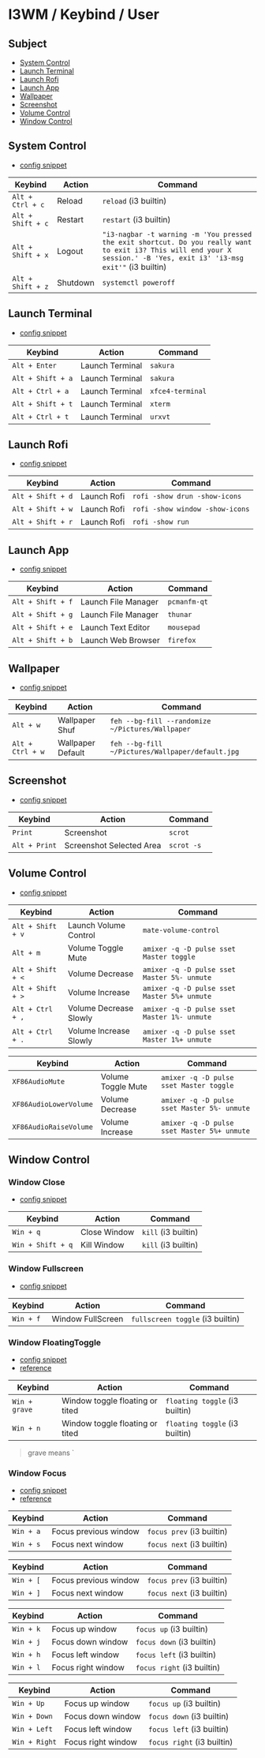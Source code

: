 
# I3WM / Keybind / User


## Subject

* [System Control](#system-control)
* [Launch Terminal](#launch-terminal)
* [Launch Rofi](#launch-rofi)
* [Launch App](#launch-app)
* [Wallpaper](#wallpaper)
* [Screenshot](#screenshot)
* [Volume Control](#volume-control)
* [Window Control](#window-control)


## System Control

* [config snippet](config/i3/gen/i3wm-gen-rc/Section/Subject/System/Keybind/Base.conf)

| Keybind           | Action          | Command         |
| ----------------- | --------------- | --------------- |
| `Alt + Ctrl + c`  | Reload   | `reload` (i3 builtin)  |
| `Alt + Shift + c` | Restart  | `restart` (i3 builtin) |
| `Alt + Shift + x` | Logout   | `"i3-nagbar -t warning -m 'You pressed the exit shortcut. Do you really want to exit i3? This will end your X session.' -B 'Yes, exit i3' 'i3-msg exit'"` (i3 builtin) |
| `Alt + Shift + z` | Shutdown | `systemctl poweroff`   |


## Launch Terminal

* [config snippet](config/i3/gen/i3wm-gen-rc/Section/Subject/Application/Keybind/Terminal.conf)

| Keybind           | Action          | Command          |
| ----------------- | --------------- | ---------------  |
| `Alt + Enter`     | Launch Terminal | `sakura`         |
| `Alt + Shift + a` | Launch Terminal | `sakura`         |
| `Alt + Ctrl + a`  | Launch Terminal | `xfce4-terminal` |
| `Alt + Shift + t` | Launch Terminal | `xterm`          |
| `Alt + Ctrl + t`  | Launch Terminal | `urxvt`          |


## Launch Rofi

* [config snippet](config/i3/gen/i3wm-gen-rc/Section/Subject/Application/Keybind/Rofi.conf)

| Keybind           | Action      | Command                         |
| ----------------- | ----------- | ------------------------------- |
| `Alt + Shift + d` | Launch Rofi | `rofi -show drun -show-icons`   |
| `Alt + Shift + w` | Launch Rofi | `rofi -show window -show-icons` |
| `Alt + Shift + r` | Launch Rofi | `rofi -show run`                |


## Launch App

* [config snippet](config/i3/gen/i3wm-gen-rc/Section/Subject/Application/Keybind/Favorite.conf)

| Keybind           | Action              | Command      |
| ----------------- | ------------------- | ------------ |
| `Alt + Shift + f` | Launch File Manager | `pcmanfm-qt` |
| `Alt + Shift + g` | Launch File Manager | `thunar`     |
| `Alt + Shift + e` | Launch Text Editor  | `mousepad`   |
| `Alt + Shift + b` | Launch Web Browser  | `firefox`    |


## Wallpaper

* [config snippet](config/i3/gen/i3wm-gen-rc/Section/Subject/Wallpaper/Keybind/Base.conf)

| Keybind          | Action            | Command                                          |
| ---------------- | ----------------- | ------------------------------------------------ |
| `Alt + w`        | Wallpaper Shuf    | `feh --bg-fill --randomize ~/Pictures/Wallpaper` |
| `Alt + Ctrl + w` | Wallpaper Default | `feh --bg-fill ~/Pictures/Wallpaper/default.jpg` |


## Screenshot

* [config snippet](config/i3/gen/i3wm-gen-rc/Section/Subject/Screenshot/Keybind/Base.conf)

| Keybind       | Action                   | Command    |
| ------------- | ------------------------ | ---------- |
| `Print`       | Screenshot               | `scrot`    |
| `Alt + Print` | Screenshot Selected Area | `scrot -s` |


## Volume Control

* [config snippet](config/i3/gen/i3wm-gen-rc/Section/Subject/Volume/Keybind/Base.conf)

| Keybind           | Action                 | Command                                     |
| ----------------- | ---------------------- | ------------------------------------------- |
| `Alt + Shift + v` | Launch Volume Control  | `mate-volume-control`                       |
| `Alt + m`         | Volume Toggle Mute     | `amixer -q -D pulse sset Master toggle`     |
| `Alt + Shift + <` | Volume Decrease        | `amixer -q -D pulse sset Master 5%- unmute` |
| `Alt + Shift + >` | Volume Increase        | `amixer -q -D pulse sset Master 5%+ unmute` |
| `Alt + Ctrl + ,`  | Volume Decrease Slowly | `amixer -q -D pulse sset Master 1%- unmute` |
| `Alt + Ctrl + .`  | Volume Increase Slowly | `amixer -q -D pulse sset Master 1%+ unmute` |


| Keybind                | Action                 | Command                                     |
| ---------------------- | ---------------------- | ------------------------------------------- |
| `XF86AudioMute`        | Volume Toggle Mute     | `amixer -q -D pulse sset Master toggle`     |
| `XF86AudioLowerVolume` | Volume Decrease        | `amixer -q -D pulse sset Master 5%- unmute` |
| `XF86AudioRaiseVolume` | Volume Increase        | `amixer -q -D pulse sset Master 5%+ unmute` |


## Window Control


### Window Close

* [config snippet](config/i3/gen/i3wm-gen-rc/Section/Subject/Window/Keybind/Close.conf)

| Keybind           | Action       | Command             |
| ----------------- | ------------ | ------------------- |
| `Win + q`         | Close Window | `kill` (i3 builtin) |
| `Win + Shift + q` | Kill Window  | `kill` (i3 builtin) |


### Window Fullscreen

* [config snippet](config/i3/gen/i3wm-gen-rc/Section/Subject/Window/Keybind/FullScreen.conf)

| Keybind   | Action            | Command             |
| --------- | ----------------- | ------------------- |
| `Win + f` | Window FullScreen | `fullscreen toggle` (i3 builtin) |


### Window FloatingToggle

* [config snippet](config/i3/gen/i3wm-gen-rc/Section/Subject/Window/Keybind/FloatingToggle.conf)
* [reference](https://i3wm.org/docs/userguide.html#manipulating_layout)

| Keybind       | Action                          | Command                        |
| ------------- | ------------------------------- | ------------------------------ |
| `Win + grave` | Window toggle floating or tited | `floating toggle` (i3 builtin) |
| `Win + n`     | Window toggle floating or tited | `floating toggle` (i3 builtin) |

> grave means `


### Window Focus

* [config snippet](config/i3/gen/i3wm-gen-rc/Section/Subject/Window/Keybind/Focus.conf)
* [reference](https://i3wm.org/docs/userguide.html#_focusing_moving_containers)

| Keybind   | Action                | Command                   |
| --------- | --------------------  | -----------------------   |
| `Win + a` | Focus previous window | `focus prev` (i3 builtin) |
| `Win + s` | Focus next window     | `focus next` (i3 builtin) |

| Keybind   | Action                | Command                   |
| --------- | --------------------  | -----------------------   |
| `Win + [` | Focus previous window | `focus prev` (i3 builtin) |
| `Win + ]` | Focus next window     | `focus next` (i3 builtin) |


| Keybind   | Action             | Command                    |
| --------- | ------------------ | -------------------------- |
| `Win + k` | Focus up window    | `focus up` (i3 builtin)    |
| `Win + j` | Focus down window  | `focus down` (i3 builtin)  |
| `Win + h` | Focus left window  | `focus left` (i3 builtin)  |
| `Win + l` | Focus right window | `focus right` (i3 builtin) |


| Keybind       | Action             | Command                    |
| ------------- | ------------------ | -------------------------- |
| `Win + Up`    | Focus up window    | `focus up` (i3 builtin)    |
| `Win + Down`  | Focus down window  | `focus down` (i3 builtin)  |
| `Win + Left`  | Focus left window  | `focus left` (i3 builtin)  |
| `Win + Right` | Focus right window | `focus right` (i3 builtin) |
